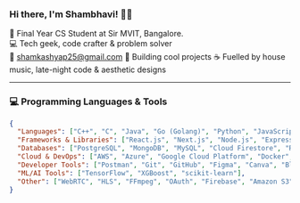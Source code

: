 ### Hi there, I'm Shambhavi! 👋✨

🌸 Final Year CS Student at Sir MVIT, Bangalore.  
💻 Tech geek, code crafter & problem solver  
📩 shamkashyap25@gmail.com
🚀 Building cool projects 
☕ Fuelled by house music, late-night code & aesthetic designs  

---

### 💻 Programming Languages & Tools
```json
{
  "Languages": ["C++", "C", "Java", "Go (Golang)", "Python", "JavaScript", "TypeScript", "SQL", "Bash", "HTML", "CSS"],
  "Frameworks & Libraries": ["React.js", "Next.js", "Node.js", "Express.js", "Vite", "GraphQL", "Tailwind CSS", "Redux"],
  "Databases": ["PostgreSQL", "MongoDB", "MySQL", "Cloud Firestore", "Redis"],
  "Cloud & DevOps": ["AWS", "Azure", "Google Cloud Platform", "Docker", "Kubernetes", "Jenkins", "CI/CD Pipelines"],
  "Developer Tools": ["Postman", "Git", "GitHub", "Figma", "Canva", "Blender"],
  "ML/AI Tools": ["TensorFlow", "XGBoost", "scikit-learn"],
  "Other": ["WebRTC", "HLS", "FFmpeg", "OAuth", "Firebase", "Amazon S3"]
}
```
